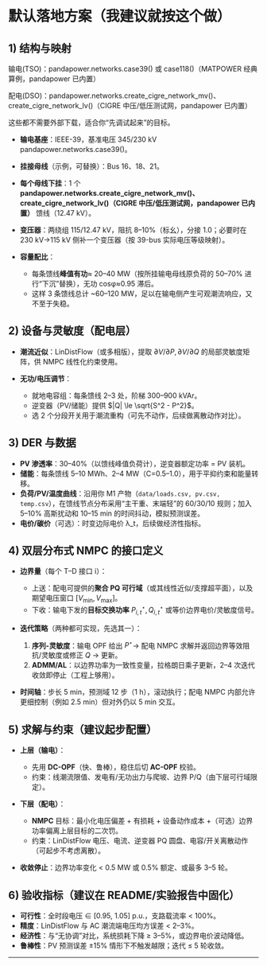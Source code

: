 
# 默认落地方案（我建议就按这个做）

## 1) 结构与映射
输电(TSO)：pandapower.networks.case39() 或 case118()（MATPOWER 经典算例，pandapower 已内置）

配电(DSO)：pandapower.networks.create_cigre_network_mv()、create_cigre_network_lv()（CIGRE 中压/低压测试网，pandapower 已内置）

这些都不需要外部下载，适合你“先调试起来”的目标。
* **输电基座**：IEEE-39，基准电压 345/230 kV    pandapower.networks.case39()。
* **挂接母线**（示例，可替换）：Bus 16、18、21。
* **每个母线下挂**：1 个 **pandapower.networks.create_cigre_network_mv()、create_cigre_network_lv()（CIGRE 中压/低压测试网，pandapower 已内置）** 馈线（12.47 kV）。
* **变压器**：两绕组 115/12.47 kV，阻抗 8–10%（标幺），分接 1.0；必要时在 230 kV→115 kV 侧补一个变压器（按 39-bus 实际电压等级映射）。
* **容量配比**：

  * 每条馈线**峰值有功**≈ 20–40 MW（按所挂输电母线原负荷的 50–70% 进行“下沉”替换），无功 cosφ≈0.95 滞后。
  * 这样 3 条馈线总计 \~60–120 MW，足以在输电侧产生可观潮流响应，又不至于失稳。

## 2) 设备与灵敏度（配电层）

* **潮流近似**：LinDistFlow（或多相版），提取 $\partial V / \partial P, \partial V / \partial Q$ 的局部灵敏度矩阵，供 NMPC 线性化约束使用。
* **无功/电压调节**：

  * 就地电容组：每条馈线 2–3 处，阶梯 300–900 kVAr。
  * 逆变器（PV/储能）提供 $|Q| \le \sqrt{S^2 - P^2}$。
  * 选 2 个分段开关用于潮流重构（可先不动作，后续做离散动作对比）。

## 3) DER 与数据

* **PV 渗透率**：30–40%（以馈线峰值负荷计），逆变器额定功率 = PV 装机。
* **储能**：每条馈线 5–10 MWh、2–4 MW（C=0.5–1.0），用于平抑约束和能量转移。
* **负荷/PV/温度曲线**：沿用你 M1 产物（`data/loads.csv, pv.csv, temp.csv`），在馈线节点分布采用“主干重、末端轻”的 60/30/10 规则；加入 5–10% 高斯扰动和 10–15 min 的时间抖动，模拟预测误差。
* **电价/碳价**（可选）：时变边际电价 λ\_t，后续做经济性指标。

## 4) 双层分布式 NMPC 的接口定义

* **边界量**（每个 T–D 接口 i）：

  * 上送：配电可提供的**聚合 PQ 可行域**（或其线性近似/支撑超平面），以及期望电压窗口 $[V_{\min}, V_{\max}]$。
  * 下收：输电下发的**目标交换功率** $P^{\star}_{i,t}, Q^{\star}_{i,t}$ 或等价边界电价/灵敏度信号。
* **迭代策略**（两种都可实现，先选其一）：

  1. **序列-灵敏度**：输电 OPF 给出 $P^{\star}$→ 配电 NMPC 求解并返回边界等效阻抗/灵敏度或修正 $Q$ → 更新。
  2. **ADMM/AL**：以边界功率为一致性变量，拉格朗日乘子更新，2–4 次迭代收敛即停止（工程上够用）。
* **时间轴**：步长 5 min，预测域 12 步（1 h），滚动执行；配电 NMPC 内部允许更细控制（例如 2.5 min）但对外仍以 5 min 交互。

## 5) 求解与约束（建议起步配置）

* **上层（输电）**：

  * 先用 **DC-OPF**（快、鲁棒），稳住后切 **AC-OPF** 校验。
  * 约束：线潮流限值、发电有/无功出力与爬坡、边界 P/Q（由下层可行域限定）。
* **下层（配电）**：

  * **NMPC** 目标：最小化电压偏差 + 有损耗 + 设备动作成本 +（可选）边界功率偏离上层目标的二次罚。
  * 约束：LinDistFlow 电压、电流、逆变器 PQ 圆盘、电容/开关离散动作（可起步不考虑离散）。
* **收敛停止**：边界功率变化 < 0.5 MW 或 0.5% 额定、或最多 3–5 轮。

## 6) 验收指标（建议在 README/实验报告中固化）

* **可行性**：全时段电压 ∈ \[0.95, 1.05] p.u.，支路载流率 < 100%。
* **精度**：LinDistFlow 与 AC 潮流端电压均方误差 < 2–3%。
* **经济性**：与“无协调”对比，系统损耗下降 ≥ 3–5%，或边界电价波动降低。
* **鲁棒性**：PV 预测误差 ±15% 情形下不触发越限；迭代 ≤ 5 轮收敛。

---



